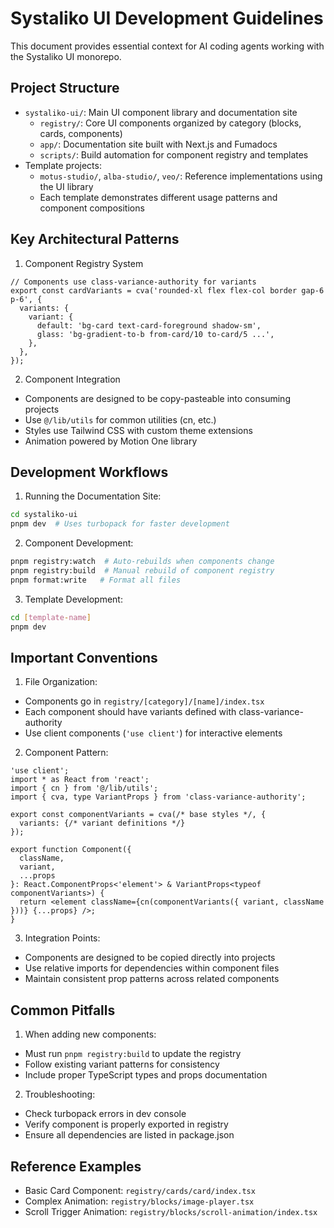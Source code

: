 # Systaliko UI Development Guidelines

This document provides essential context for AI coding agents working with the Systaliko UI monorepo.

## Project Structure

- `systaliko-ui/`: Main UI component library and documentation site
  - `registry/`: Core UI components organized by category (blocks, cards, components)
  - `app/`: Documentation site built with Next.js and Fumadocs
  - `scripts/`: Build automation for component registry and templates
- Template projects:
  - `motus-studio/`, `alba-studio/`, `veo/`: Reference implementations using the UI library
  - Each template demonstrates different usage patterns and component compositions

## Key Architectural Patterns

1. Component Registry System

```tsx
// Components use class-variance-authority for variants
export const cardVariants = cva('rounded-xl flex flex-col border gap-6 p-6', {
  variants: {
    variant: {
      default: 'bg-card text-card-foreground shadow-sm',
      glass: 'bg-gradient-to-b from-card/10 to-card/5 ...',
    },
  },
});
```

2. Component Integration

- Components are designed to be copy-pasteable into consuming projects
- Use `@/lib/utils` for common utilities (cn, etc.)
- Styles use Tailwind CSS with custom theme extensions
- Animation powered by Motion One library

## Development Workflows

1. Running the Documentation Site:

```bash
cd systaliko-ui
pnpm dev  # Uses turbopack for faster development
```

2. Component Development:

```bash
pnpm registry:watch  # Auto-rebuilds when components change
pnpm registry:build  # Manual rebuild of component registry
pnpm format:write   # Format all files
```

3. Template Development:

```bash
cd [template-name]
pnpm dev
```

## Important Conventions

1. File Organization:

- Components go in `registry/[category]/[name]/index.tsx`
- Each component should have variants defined with class-variance-authority
- Use client components (`'use client'`) for interactive elements

2. Component Pattern:

```tsx
'use client';
import * as React from 'react';
import { cn } from '@/lib/utils';
import { cva, type VariantProps } from 'class-variance-authority';

export const componentVariants = cva(/* base styles */, {
  variants: {/* variant definitions */}
});

export function Component({
  className,
  variant,
  ...props
}: React.ComponentProps<'element'> & VariantProps<typeof componentVariants>) {
  return <element className={cn(componentVariants({ variant, className }))} {...props} />;
}
```

3. Integration Points:

- Components are designed to be copied directly into projects
- Use relative imports for dependencies within component files
- Maintain consistent prop patterns across related components

## Common Pitfalls

1. When adding new components:

- Must run `pnpm registry:build` to update the registry
- Follow existing variant patterns for consistency
- Include proper TypeScript types and props documentation

2. Troubleshooting:

- Check turbopack errors in dev console
- Verify component is properly exported in registry
- Ensure all dependencies are listed in package.json

## Reference Examples

- Basic Card Component: `registry/cards/card/index.tsx`
- Complex Animation: `registry/blocks/image-player.tsx`
- Scroll Trigger Animation: `registry/blocks/scroll-animation/index.tsx`
